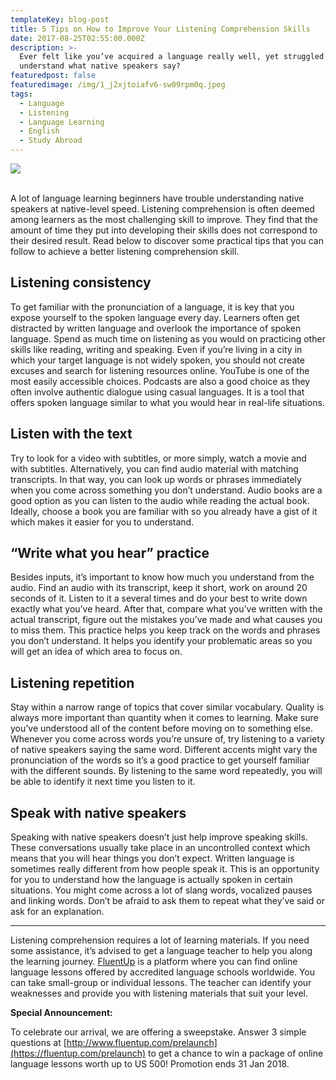 ```yaml
---
templateKey: blog-post
title: 5 Tips on How to Improve Your Listening Comprehension Skills
date: 2017-08-25T02:55:00.000Z
description: >-
  Ever felt like you’ve acquired a language really well, yet struggled to
  understand what native speakers say?
featuredpost: false
featuredimage: /img/1_j2xjtoiafv6-sw09rpm0q.jpeg
tags:
  - Language
  - Listening
  - Language Learning
  - English
  - Study Abroad
---
```

![](/img/1_j2xjtoiafv6-sw09rpm0q.jpeg)

<br>A lot of language learning beginners have trouble understanding native speakers at native-level speed. Listening comprehension is often deemed among learners as the most challenging skill to improve. They find that the amount of time they put into developing their skills does not correspond to their desired result. Read below to discover some practical tips that you can follow to achieve a better listening comprehension skill.

## Listening consistency

To get familiar with the pronunciation of a language, it is key that you expose yourself to the spoken language every day. Learners often get distracted by written language and overlook the importance of spoken language. Spend as much time on listening as you would on practicing other skills like reading, writing and speaking. Even if you’re living in a city in which your target language is not widely spoken, you should not create excuses and search for listening resources online. YouTube is one of the most easily accessible choices. Podcasts are also a good choice as they often involve authentic dialogue using casual languages. It is a tool that offers spoken language similar to what you would hear in real-life situations.



## Listen with the text

Try to look for a video with subtitles, or more simply, watch a movie and with subtitles. Alternatively, you can find audio material with matching transcripts. In that way, you can look up words or phrases immediately when you come across something you don’t understand. Audio books are a good option as you can listen to the audio while reading the actual book. Ideally, choose a book you are familiar with so you already have a gist of it which makes it easier for you to understand.



## “Write what you hear” practice

Besides inputs, it’s important to know how much you understand from the audio. Find an audio with its transcript, keep it short, work on around 20 seconds of it. Listen to it a several times and do your best to write down exactly what you’ve heard. After that, compare what you’ve written with the actual transcript, figure out the mistakes you’ve made and what causes you to miss them. This practice helps you keep track on the words and phrases you don’t understand. It helps you identify your problematic areas so you will get an idea of which area to focus on.



## Listening repetition

Stay within a narrow range of topics that cover similar vocabulary. Quality is always more important than quantity when it comes to learning. Make sure you’ve understood all of the content before moving on to something else. Whenever you come across words you’re unsure of, try listening to a variety of native speakers saying the same word. Different accents might vary the pronunciation of the words so it’s a good practice to get yourself familiar with the different sounds. By listening to the same word repeatedly, you will be able to identify it next time you listen to it.



## Speak with native speakers

Speaking with native speakers doesn’t just help improve speaking skills. These conversations usually take place in an uncontrolled context which means that you will hear things you don’t expect. Written language is sometimes really different from how people speak it. This is an opportunity for you to understand how the language is actually spoken in certain situations. You might come across a lot of slang words, vocalized pauses and linking words. Don’t be afraid to ask them to repeat what they’ve said or ask for an explanation.

<hr>

Listening comprehension requires a lot of learning materials. If you need some assistance, it’s advised to get a language teacher to help you along the learning journey. [FluentUp](https://fluentup.com/) is a platform where you can find online language lessons offered by accredited language schools worldwide. You can take small-group or individual lessons. The teacher can identify your weaknesses and provide you with listening materials that suit your level.



**Special Announcement:** 

To celebrate our arrival, we are offering a sweepstake. Answer 3 simple questions at [http://www.fluentup.com/prelaunch](https://fluentup.com/prelaunch) to get a chance to win a package of online language lessons worth up to US 500! Promotion ends 31 Jan 2018.
